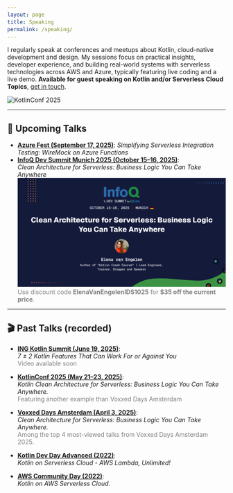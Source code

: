 ```yaml
---
layout: page
title: Speaking
permalink: /speaking/
---
```


I regularly speak at conferences and meetups about Kotlin, cloud-native development and design. My sessions focus on practical insights, developer experience, and building real-world systems with serverless technologies across AWS and Azure, typically featuring live coding and a live demo.
**Available for guest speaking on Kotlin and/or Serverless Cloud Topics**, [get in touch](mailto:elenavanengelen@vintik.nl).

 ![KotlinConf 2025](/assets/images/SpeakingKotlinConf2025.JPG)

---

## 🎤 Upcoming Talks

- [**Azure Fest (September 17, 2025)**](https://www.azurefest.nl/): *Simplifying Serverless Integration Testing: WireMock on Azure Functions*
- [**InfoQ Dev Summit Munich 2025 (October 15–16, 2025)**](https://devsummit.infoq.com/presentation/munich2025/clean-architecture-serverless-business-logic-you-can-take-anywhere):  
  *Clean Architecture for Serverless: Business Logic You Can Take Anywhere*
  ![InfoQ Dev Summit](/assets/images/InfoQDev.png)
  <span style="color:gray;">Use discount code <strong>ElenaVanEngelenIDS1025</strong> for <strong>$35 off the current price</strong>.</span>

---

## 🎬 Past Talks (recorded)

- [**ING Kotlin Summit (June 19, 2025)**](https://events.xebia.com/joint-event-ing-kotlin-summit-19-june-202?ref=Xebia):  
  *7 ± 2 Kotlin Features That Can Work For or Against You*  
  <span style="color:gray">Video available soon</span>

- [**KotlinConf 2025 (May 21–23, 2025)**](https://kotlinconf.com/talks/774210/):  
  *Kotlin Clean Architecture for Serverless: Business Logic You Can Take Anywhere.* <BR>
  <span style="color:gray">Featuring another example than Voxxed Days Amsterdam</span>

- [**Voxxed Days Amsterdam (April 3, 2025)**](https://www.youtube.com/watch?v=wz0GQbkrr1Q):  
  *Clean Architecture for Serverless: Business Logic You Can Take Anywhere.*  
  <span style="color:gray">Among the top 4 most-viewed talks from Voxxed Days Amsterdam 2025.</span>

- [**Kotlin Dev Day Advanced (2022)**](https://kotlindevday.com/videos/kotlin-on-serverless-cloud-aws-lambda-unlimited-elena-van-engelen-maslova/):  
  *Kotlin on Serverless Cloud - AWS Lambda, Unlimited!*

- [**AWS Community Day (2022)**](https://www.youtube.com/watch?v=GvAyaJZzQ5M):  
  *Kotlin on AWS Serverless Cloud.*
